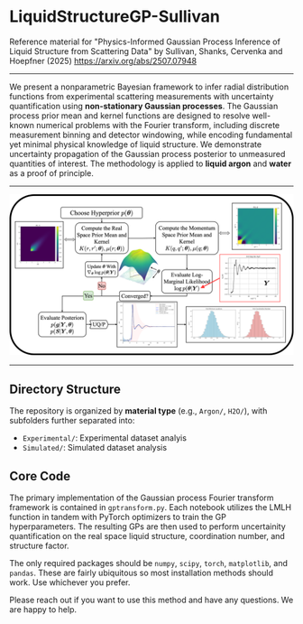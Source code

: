 


# LiquidStructureGP-Sullivan

Reference material for "Physics-Informed Gaussian Process Inference of Liquid Structure from Scattering Data" by Sullivan, Shanks, Cervenka and Hoepfner (2025) https://arxiv.org/abs/2507.07948

---

We present a nonparametric Bayesian framework to infer radial distribution functions from experimental scattering measurements with uncertainty quantification using **non-stationary Gaussian processes**. The Gaussian process prior mean and kernel functions are designed to resolve well-known numerical problems with the Fourier transform, including discrete measurement binning and detector windowing, while encoding fundamental yet minimal physical knowledge of liquid structure. We demonstrate uncertainty propagation of the Gaussian process posterior to unmeasured quantities of interest. The methodology is applied to **liquid argon** and **water** as a proof of principle.

---

![Overview Diagram](GPFT.drawio_figure.png)

---
## Directory Structure

The repository is organized by **material type** (e.g., `Argon/`, `H2O/`), with subfolders further separated into:

- `Experimental/`: Experimental dataset analyis
- `Simulated/`: Simulated dataset analysis

## Core Code

The primary implementation of the Gaussian process Fourier transform framework is contained in `gptransform.py`. Each notebook utilizes the LMLH function in tandem with PyTorch optimizers to train the GP hyperparameters. The resulting GPs are then used to perform uncertainity quantification on the real space liquid structure, coordination number, and structure factor.

The only required packages should be `numpy`, `scipy`, `torch`, `matplotlib`, and `pandas`. These are fairly ubiquitous so most installation methods should work. Use whichever you prefer. 

Please reach out if you want to use this method and have any questions. We are happy to help.

